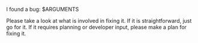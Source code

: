 I found a bug: $ARGUMENTS

Please take a look at what is involved in fixing it. If it is straightforward, just go for it. If it requires planning or developer input, please make a plan for fixing it.
